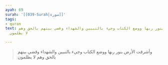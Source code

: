 ```yaml
---
ayah: 69
surah: '[[039-Surah|سورة]]'
tags:
- quran
text: وأشرقت الأرض بنور ربها ووضع الكتاب وجيء بالنبيين والشهداء وقضي بينهم بالحق وهم
  لا يظلمون

---
```

> وأشرقت الأرض بنور ربها ووضع الكتاب وجيء بالنبيين والشهداء وقضي بينهم بالحق وهم لا يظلمون
